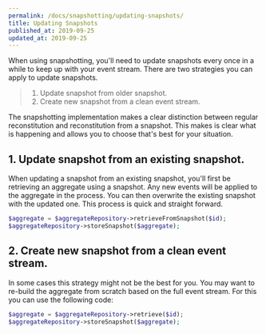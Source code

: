```yaml
---
permalink: /docs/snapshotting/updating-snapshots/
title: Updating Snapshots
published_at: 2019-09-25
updated_at: 2019-09-25
---
```


When using snapshotting, you'll need to update snapshots every once in a while
to keep up with your event stream. There are two strategies you can apply to
update snapshots.

> 1. Update snapshot from older snapshot.
> 2. Create new snapshot from a clean event stream.

The snapshotting implementation makes a clear distinction between regular reconstitution
and reconstitution from a snapshot. This makes is clear what is happening and allows you
to choose that's best for your situation.

## 1. Update snapshot from an existing snapshot.

When updating a snapshot from an existing snapshot, you'll first be retrieving an aggregate
using a snapshot. Any new events will be applied to the aggregate in the process. You can
then overwrite the existing snapshot with the updated one. This process is quick and straight
forward.

```php
$aggregate = $aggregateRepository->retrieveFromSnapshot($id);
$aggregateRepository->storeSnapshot($aggregate);
```

## 2. Create new snapshot from a clean event stream.

In some cases this strategy might not be the best for you. You may want to re-build the aggregate
from scratch based on the full event stream. For this you can use the following code:

```php
$aggregate = $aggregateRepository->retrieve($id);
$aggregateRepository->storeSnapshot($aggregate);
```
